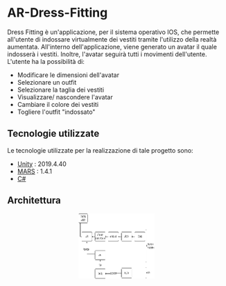 # AR-Dress-Fitting
Dress Fitting è un'applicazione, per il sistema operativo IOS, che permette all'utente di indossare virtualmente dei vestiti tramite l'utilizzo della realtà aumentata.
All'interno dell'applicazione, viene generato un avatar il quale indosserà i vestiti. Inoltre, l'avatar seguirà tutti i movimenti dell'utente.
L'utente ha la possibilità di:
* Modificare le dimensioni dell'avatar
* Selezionare un outfit
* Selezionare la taglia dei vestiti
* Visualizzare/ nascondere l'avatar
* Cambiare il colore dei vestiti
* Togliere l'outfit "indossato"

## Tecnologie utilizzate
Le tecnologie utilizzate per la realizzazione di tale progetto sono:
* [Unity](https://unity.com/) : 2019.4.40
* [MARS](https://docs.unity3d.com/Packages/com.unity.mars@1.4/manual/index.html) : 1.4.1
* [C#](https://learn.microsoft.com/it-it/dotnet/csharp/)

## Architettura
<div align="center"><img src="img/architettura.png" width="175" height="150" /></div>

